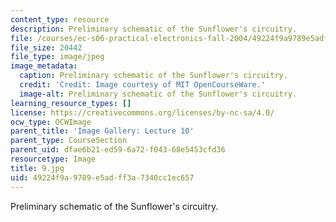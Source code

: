 ```yaml
---
content_type: resource
description: Preliminary schematic of the Sunflower's circuitry.
file: /courses/ec-s06-practical-electronics-fall-2004/49224f9a9789e5adff3a7340cc1ec657_9.jpg
file_size: 20442
file_type: image/jpeg
image_metadata:
  caption: Preliminary schematic of the Sunflower's circuitry.
  credit: 'Credit: Image courtesy of MIT OpenCourseWare.'
  image-alt: Preliminary schematic of the Sunflower's circuitry.
learning_resource_types: []
license: https://creativecommons.org/licenses/by-nc-sa/4.0/
ocw_type: OCWImage
parent_title: 'Image Gallery: Lecture 10'
parent_type: CourseSection
parent_uid: dfae6b21-ed59-6a72-f043-68e5453cfd36
resourcetype: Image
title: 9.jpg
uid: 49224f9a-9789-e5ad-ff3a-7340cc1ec657
---
```

Preliminary schematic of the Sunflower's circuitry.